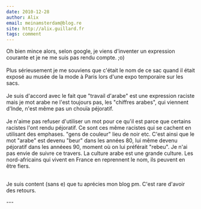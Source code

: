 ```yaml
---
date: 2010-12-28
author: Alix
email: meinamsterdam@blog.re
site: http://alix.guillard.fr
tags: comment
---
```


<p>
Oh bien mince alors, selon google, je viens d'inventer un expression courante et je ne me suis pas rendu compte. ;o)<br/><br/>
Plus sérieusement je me souviens que c'était le nom de ce sac quand il était exposé au musée de la mode à Paris lors d'une expo temporaire sur les sacs.<br/><br/>
Je suis d'accord avec le fait que "travail d'arabe" est une expression raciste mais je mot arabe ne l'est toujours pas, les "chiffres arabes", qui viennent d'Inde, n'est même pas un chouïa péjoratif.<br/><br/>
Je n'aime pas refuser d'utiliser un mot pour ce qu'il est parce que certains racistes l'ont rendu péjoratif. Ce sont ces même racistes qui se cachent en utilisant des emphases. "gens de couleur" lieu de noir etc. C'est ainsi que le mot "arabe" est devenu "beur" dans les années 80, lui même devenu péjoratif dans les annéees 90, moment où on lui préférait "rebeu". Je n'ai pas envie de suivre ce travers. La culture arabe est une grande culture. Les nord-africains qui vivent en France en reprennent le nom, ils peuvent en être fiers.<br/><br/>

Je suis content (sans e) que tu aprécies mon blog pm. C'est rare d'avoir des retours.
</p>
---